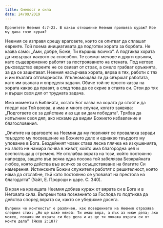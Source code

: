 ```yaml
---
title: Смелост и сила
date: 24/09/2019
---
```


`Прочетете Неемия 4:7-23. В какво отношение Неемия проявява кураж? Кое му дава този кураж?`

Неемия се изправя срещу враговете, които се опитват да сплашат евреите. Той поема инициативата да подготви хората за борбата. Не казва само: „Ами, добре, Боже, Ти вършиш всичко“. А подтиква хората да извършат каквото са способни. Те вземат мечове и други оръжия, като същевременно работят за построяването на стената. Под негово ръководство евреите не се свиват от страх, а смело грабват оръжията, за да се защитават. Неемия насърчава хората, вярва в тях, работи с тях и им възлага отговорности. Упълномощава ги да свършат работата, като им възлага и определя задачи. Обаче той не просто казва на хората какво да правят, а след това да се скрие в стаята си. Стои до тях и върши своя дял от трудната задача.

Има моменти в Библията, когато Бог казва на хората да стоят и да гледат как Той воюва, а има и много случаи, когато заявява: „Подгответе се за действие и аз ще ви дам победата“. Трябва да изпълним своя дял, ако искаме да видим Божието избавление и благословения.

„Опитите на враговете на Неемия да му повлияят се провалиха заради твърдото му посвещение на Божието дело и еднакво твърдото му упование в Бога. Бездейният човек става лесна плячка на изкушенията, но злото не намира почва в живот, който има благородна цел и всепоглъщащ стремеж. Не отслабва вярата на този, който постоянно напредва, защото във всяка една посока той забелязва Безкрайната любов, която действа във всичко за осъществяване на благите Си намерения. Истинските Божии служители работят с решителност, която няма да отслабне, тъй като постоянно се уповават на престола на благодатта“ (Уайт, Е. Пророци и царе. С. 340).

В края на краищата Неемия добива кураж от вярата си в Бога и в Неговата сила. Въпреки това познанието за Господа го подтиква да действа според вярата си, както се убедихме досега.

`Въпреки че контекстът е различен, как поведението на Неемия отразява следния стих: „Но ще каже някой: Ти имаш вяра, а пък аз имам дела; ако можеш, покажи ми вярата си без дела и аз ще ти покажа вярата си от моите дела“ (Яков 2:18)?`